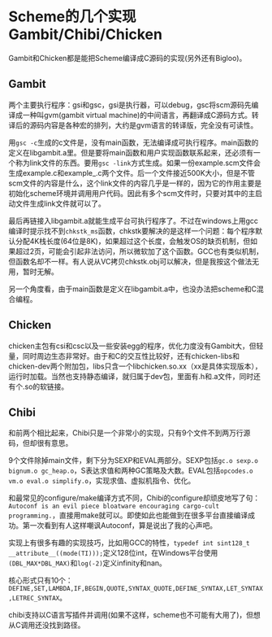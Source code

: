 Scheme的几个实现Gambit/Chibi/Chicken
====
Gambit和Chicken都是能把Scheme编译成C源码的实现(另外还有Bigloo)。

Gambit
--
两个主要执行程序：gsi和gsc，gsi是执行器，可以debug，gsc将scm源码先编译成一种叫gvm(gambit virtual machine)的中间语言，再翻译成C源码方式。转译后的源码内容是各种宏的排列，大约是gvm语言的转译版，完全没有可读性。

用`gsc -c`生成的c文件是，没有main函数，无法编译成可执行程序。main函数的定义在libgambit.a里。但是要将main函数和用户实现函数联系起来，还必须有一个称为link文件的东西。要用`gsc -link`方式生成。如果一份example.scm文件会生成example.c和example_.c两个文件。后一个文件接近500K大小，但是不管scm文件的内容是什么，这个link文件的内容几乎是一样的，因为它的作用主要是初始化scheme环境并调用用户代码。因此有多个scm文件时，只要对其中的主启动文件生成link文件就可以了。

最后再链接入libgambit.a就能生成平台可执行程序了。不过在windows上用gcc编译时提示找不到`chkstk_ms`函数，chkstk要解决的是这样一个问题：每个程序默认分配4K栈长度(64位是8K)，如果超过这个长度，会触发OS的缺页机制，但如果超过2页，可能会引起非法访问，所以微软加了这个函数。GCC也有类似机制，但函数名却不一样。有人说从VC拷贝chkstk.obj可以解决，但是我按这个做法无用，暂时无解。

另一个角度看，由于main函数是定义在libgambit.a中，也没办法把scheme和C混合编程。

Chicken
--
chicken主包有csi和csc以及一些安装egg的程序，优化力度没有Gambit大，但轻量，同时周边生态非常好。由于和C的交互性比较好，还有chicken-libs和chicken-dev两个附加包，libs只含一个libchicken.so.xx（xx是具体实现版本），运行时加载。当然也支持静态编译，就归属于dev包，里面有.h和.a文件，同时还有个.so的软链接。

Chibi
--
和前两个相比起来，Chibi只是一个非常小的实现，只有9个文件不到两万行源码，但却很有意思。

9个文件除掉main文件，剩下分为SEXP和EVAL两部分。SEXP包括`gc.o sexp.o bignum.o gc_heap.o`，S表达求值和两种GC策略及大数。EVAL包括`opcodes.o vm.o eval.o simplify.o`，实现求值、虚拟机指令、优化。

和最常见的configure/make编译方式不同，Chibi的configure却顽皮地写了句：`Autoconf is an evil piece bloatware encouraging cargo-cult programming.`，直接用make就可以。即使如此也能做到在很多平台直接编译成功。第一次看到有人这样嘲讽Autoconf，算是说出了我的心声吧。

实现上有很多有趣的实现技巧，比如用GCC的特性，`typedef int sint128_t __attribute__((mode(TI)));`定义128位int，在Windows平台使用`(DBL_MAX*DBL_MAX)`和`log(-2)`定义infinity和nan。

核心形式只有10个：`DEFINE,SET,LAMBDA,IF,BEGIN,QUOTE,SYNTAX_QUOTE,DEFINE_SYNTAX,LET_SYNTAX,LETREC_SYNTAX`。

chibi支持以C语言写插件并调用(如果不这样，scheme也不可能有大用了)，但想从C调用还没找到路径。